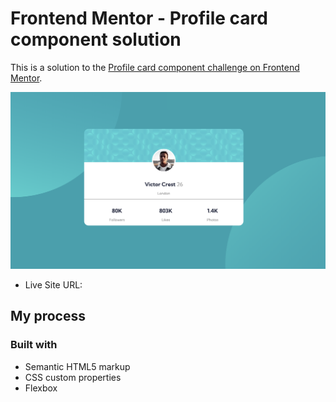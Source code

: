 # Frontend Mentor - Profile card component solution

This is a solution to the [Profile card component challenge on Frontend Mentor](https://www.frontendmentor.io/challenges/profile-card-component-cfArpWshJ).

![](./screenshot.png)

- Live Site URL:

## My process

### Built with

- Semantic HTML5 markup
- CSS custom properties
- Flexbox
